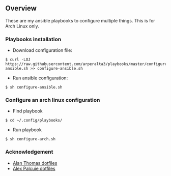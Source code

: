 ## Overview

These are my ansible playbooks to configure multiple things. This is for Arch Linux only.

### Playbooks installation

+ Download configuration file:

```
$ curl -LOJ https://raw.githubusercontent.com/arperalta3/playbooks/master/configure-ansible.sh >> configure-ansible.sh
```

+ Run ansible configuration:

```
$ sh configure-ansible.sh
```

### Configure an arch linux configuration

+ Find playbook

```
$ cd ~/.config/playbooks/
```

+ Run playbook

 ```
$ sh configure-arch.sh
```

### Acknowledgement

- [Alan Thomas dotfiles](https://github.com/alanctkc/dotfiles)
- [Alex Palcuie dotfiles](https://github.com/palcu/dotfiles)
